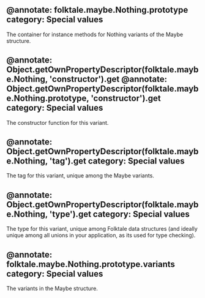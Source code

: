 @annotate: folktale.maybe.Nothing.prototype
category: Special values
---

The container for instance methods for Nothing variants of the Maybe structure.


@annotate: Object.getOwnPropertyDescriptor(folktale.maybe.Nothing, 'constructor').get
@annotate: Object.getOwnPropertyDescriptor(folktale.maybe.Nothing.prototype, 'constructor').get
category: Special values
---

The constructor function for this variant.


@annotate: Object.getOwnPropertyDescriptor(folktale.maybe.Nothing, 'tag').get
category: Special values
---

The tag for this variant, unique among the Maybe variants.


@annotate: Object.getOwnPropertyDescriptor(folktale.maybe.Nothing, 'type').get
category: Special values
---

The type for this variant, unique among Folktale data structures (and ideally unique among all unions in your application, as its used for type checking).


@annotate: folktale.maybe.Nothing.prototype.variants
category: Special values
---

The variants in the Maybe structure.